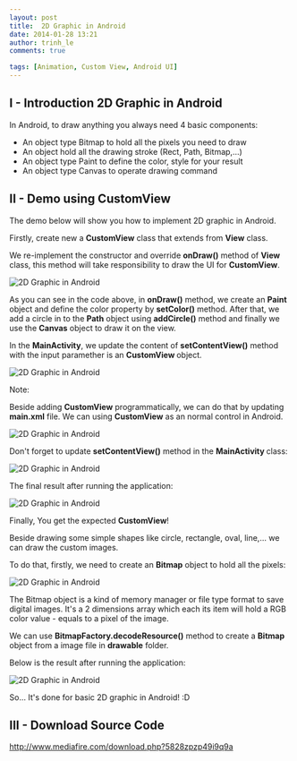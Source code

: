 ```yaml
---
layout: post
title:  2D Graphic in Android
date: 2014-01-28 13:21
author: trinh_le
comments: true

tags: [Animation, Custom View, Android UI]
---
```



<h2>I - Introduction 2D Graphic in Android</h2>
In Android, to draw anything you always need 4 basic components:
<ul>
	<li>An object type Bitmap to hold all the pixels you need to draw</li>
	<li>An object hold all the drawing stroke (Rect, Path, Bitmap,...)</li>
	<li>An object type Paint to define the color, style for your result</li>
	<li>An object type Canvas to operate drawing command</li>
</ul>
<!--more-->
<h2>II - Demo using CustomView</h2>
The demo below will show you how to implement 2D graphic in Android.

Firstly, create new a <strong>CustomView</strong> class that extends from <strong>View</strong> class.

We re-implement the constructor and override <strong>onDraw()</strong> method of <strong>View</strong> class, this method will take responsibility to draw the UI for <strong>CustomView</strong>.

<img class="aligncenter" src="http://i1189.photobucket.com/albums/z427/khanhtrinhspk/Image%20Source%20Code/1-12.png" alt="2D Graphic in Android" />

As you can see in the code above, in <strong>onDraw()</strong> method, we create an <strong>Paint</strong> object and define the color property by <strong>setColor()</strong> method. After that, we add a circle in to the <strong>Path</strong> object using <strong>addCircle()</strong> method and finally we use the <strong>Canvas</strong> object to draw it on the view.

In the <strong>MainActivity</strong>, we update the content of <strong>setContentView()</strong> method with the input paramether is an <strong>CustomView </strong>object.

<img class="aligncenter" src="http://i1189.photobucket.com/albums/z427/khanhtrinhspk/Image%20Source%20Code/2-14.png" alt="2D Graphic in Android" />

Note:

Beside adding <strong>CustomView</strong> programmatically, we can do that by updating <strong>main.xml</strong> file. We can using <strong>CustomView</strong> as an normal control in Android.

<img class="aligncenter" src="http://i1189.photobucket.com/albums/z427/khanhtrinhspk/Image%20Source%20Code/3-13.png" alt="2D Graphic in Android" />

Don't forget to update <strong>setContentView()</strong> method in the <strong>MainActivity
</strong>class:

<img class="aligncenter" src="http://i1189.photobucket.com/albums/z427/khanhtrinhspk/Image%20Source%20Code/4-11.png" alt="2D Graphic in Android" />

The final result after running the application:

<img class="aligncenter" src="http://i1189.photobucket.com/albums/z427/khanhtrinhspk/Image%20Source%20Code/5-10.png" alt="2D Graphic in Android" />

Finally, You get the expected <strong>CustomView</strong>!

Beside drawing some simple shapes like circle, rectangle, oval, line,... we can draw the custom images.

To do that, firstly, we need to create an <strong>Bitmap</strong> object to hold all the pixels:

<img class="aligncenter" src="http://i1189.photobucket.com/albums/z427/khanhtrinhspk/Image%20Source%20Code/6-9.png" alt="2D Graphic in Android" />

The Bitmap object is a kind of memory manager or file type format to save digital images. It's a 2 dimensions array which each its item will hold a RGB color value - equals to a pixel of the image.

We can use <strong>BitmapFactory.decodeResource()</strong> method to create a <strong>Bitmap</strong> object from a image file in <strong>drawable</strong> folder.

Below is the result after running the application:

<img class="aligncenter" src="http://i1189.photobucket.com/albums/z427/khanhtrinhspk/Image%20Source%20Code/8-7.png" alt="2D Graphic in Android" />

So... It's done for basic 2D graphic in Android! :D
<h2>III - Download Source Code</h2>
<a href="http://www.mediafire.com/download.php?5828zpzp49i9q9a">http://www.mediafire.com/download.php?5828zpzp49i9q9a</a>
